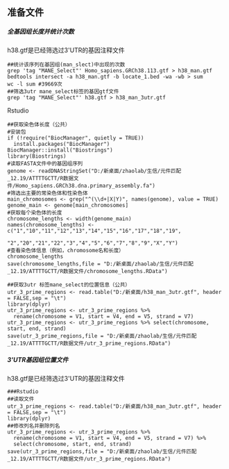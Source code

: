 ## 准备文件
##### 全基因组长度并统计次数
h38.gtf是已经筛选过3'UTR的基因注释文件
``` 
##统计该序列在基因组(man_slect)中出现的次数
grep 'tag "MANE_Select"' Homo_sapiens.GRCh38.113.gtf > h38_man.gtf
bedtools intersect -a h38_man.gtf -b locate_1.bed -wa -wb > sum
wc -l sum #39669次
##筛选3utr mane_select标签的基因gtf文件
grep 'tag "MANE_Select"' h38.gtf > h38_man_3utr.gtf
```

Rstudio
```
##获取染色体长度（公共）
#安装包
if (!require("BiocManager", quietly = TRUE))
  install.packages("BiocManager")
BiocManager::install("Biostrings")
library(Biostrings) 
#读取FASTA文件中的基因组序列
genome <- readDNAStringSet("D:/新桌面/zhaolab/生信/元件匹配_12.19/ATTTTGCTT/R数据文件/Homo_sapiens.GRCh38.dna.primary_assembly.fa") 
#筛选出主要的常染色体和性染色体
main_chromosomes <- grep("^(\\d+|X|Y)", names(genome), value = TRUE)
genome_main <- genome[main_chromosomes]
#获取每个染色体的长度 
chromosome_lengths <- width(genome_main) 
names(chromosome_lengths) <- c("1","10","11","12","13","14","15","16","17","18","19",
                               "2","20","21","22","3","4","5","6","7","8","9","X","Y")
#查看染色体信息（例如，chromosome名和长度） 
chromosome_lengths
save(chromosome_lengths,file = "D:/新桌面/zhaolab/生信/元件匹配_12.19/ATTTTGCTT/R数据文件/chromosome_lengths.RData")

##获取3utr 标签mane_select的位置信息（公共）
utr_3_prime_regions <- read.table("D:/新桌面/h38_man_3utr.gtf", header = FALSE,sep = "\t")
library(dplyr)
utr_3_prime_regions <- utr_3_prime_regions %>% 
  rename(chromosome = V1, start = V4, end = V5, strand = V7)
utr_3_prime_regions <- utr_3_prime_regions %>% select(chromosome, start, end, strand)
save(utr_3_prime_regions,file = "D:/新桌面/zhaolab/生信/元件匹配_12.19/ATTTTGCTT/R数据文件/utr_3_prime_regions.RData")
```

##### 3'UTR基因组位置文件
h38.gtf是已经筛选过3'UTR的基因注释文件
```
###Rstudio
##读取文件
utr_3_prime_regions <- read.table("D:/新桌面/h38_man_3utr.gtf", header = FALSE,sep = "\t")
library(dplyr)
##修改列名并删除列名
utr_3_prime_regions <- utr_3_prime_regions %>% 
  rename(chromosome = V1, start = V4, end = V5, strand = V7) %>% 
  select(chromosome, start, end, strand)
save(utr_3_prime_regions,file = "D:/新桌面/zhaolab/生信/元件匹配_12.19/ATTTTGCTT/R数据文件/utr_3_prime_regions.RData")
```

<!--stackedit_data:
eyJoaXN0b3J5IjpbNzEwNjU5NjAyLDc2Nzg4MjQxNCwtOTI3MT
UyMzMzLC0xMDk1MjE4NDEzLC0xOTcwODkxOTg1LC0xNjg4MDg3
MTMxLC0xODY2NTYxMzcsMTg1MDUwNjEyMywtNjYwMDczMTk2LD
g2ODgwNjQzNSwyMDc4MjkwNDgwLC00NDUzNjkzNDksLTE0NjA0
NjQ4NTddfQ==
-->
